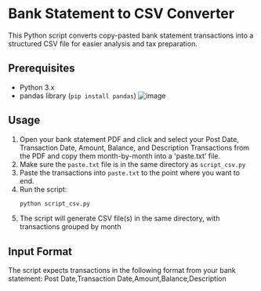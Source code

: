 # Bank Statement to CSV Converter

This Python script converts copy-pasted bank statement transactions into a structured CSV file for easier analysis and tax preparation.

## Prerequisites

- Python 3.x
- pandas library (`pip install pandas`)
![image](https://github.com/user-attachments/assets/411ac661-fe7b-43fe-8f2a-6f9651f23ece)

## Usage

1. Open your bank statement PDF and click and select your Post Date, Transaction Date, Amount, Balance, and Description Transactions from the PDF and copy them month-by-month into a 'paste.txt' file.
2. Make sure the `paste.txt` file is in the same directory as `script_csv.py`
3. Paste the transactions into `paste.txt` to the point where you want to end.
4. Run the script:
   ```bash
   python script_csv.py
   ```
5. The script will generate CSV file(s) in the same directory, with transactions grouped by month

## Input Format

The script expects transactions in the following format from your bank statement: 
   Post Date,Transaction Date,Amount,Balance,Description
